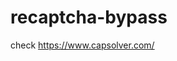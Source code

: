 # recaptcha-bypass
check https://www.capsolver.com/ 



















                                                                                                                                            